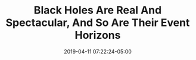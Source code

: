 ---
date: 2019-04-11 07:22:24-05:00
link:
  source: pocket
  source_url: https://getpocket.com
  text: Black Holes Are Real And Spectacular, And So Are Their Event Horizons
  url: https://forbes.com/sites/startswithabang/2019/04/10/black-holes-are-real-and-spectacular-and-so-are-their-event-horizons#25947aa3f349
slug: black-holes-are-real-and-spectacular-and-so-are-their-event-horizons
source: pocket
title: Black Holes Are Real And Spectacular, And So Are Their Event Horizons
---